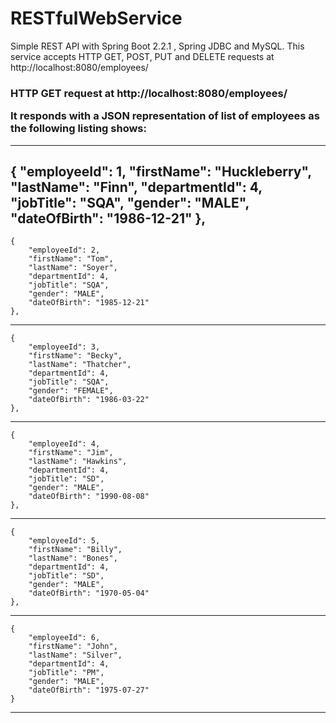 # RESTfulWebService
Simple REST API with Spring Boot 2.2.1 , Spring JDBC and MySQL.
This service accepts HTTP GET, POST, PUT and DELETE requests at http://localhost:8080/employees/

<h3> HTTP GET request at http://localhost:8080/employees/

It responds with a JSON representation of list of employees as the following listing shows:

----
{
        "employeeId": 1,
        "firstName": "Huckleberry",
        "lastName": "Finn",
        "departmentId": 4,
        "jobTitle": "SQA",
        "gender": "MALE",
        "dateOfBirth": "1986-12-21"
    },
----
    {
        "employeeId": 2,
        "firstName": "Tom",
        "lastName": "Soyer",
        "departmentId": 4,
        "jobTitle": "SQA",
        "gender": "MALE",
        "dateOfBirth": "1985-12-21"
    },
----
    {
        "employeeId": 3,
        "firstName": "Becky",
        "lastName": "Thatcher",
        "departmentId": 4,
        "jobTitle": "SQA",
        "gender": "FEMALE",
        "dateOfBirth": "1986-03-22"
    },
----
    {
        "employeeId": 4,
        "firstName": "Jim",
        "lastName": "Hawkins",
        "departmentId": 4,
        "jobTitle": "SD",
        "gender": "MALE",
        "dateOfBirth": "1990-08-08"
    }, 
----
    {
        "employeeId": 5,
        "firstName": "Billy",
        "lastName": "Bones",
        "departmentId": 4,
        "jobTitle": "SD",
        "gender": "MALE",
        "dateOfBirth": "1970-05-04"
    }, 
----
    {
        "employeeId": 6,
        "firstName": "John",
        "lastName": "Silver",
        "departmentId": 4,
        "jobTitle": "PM",
        "gender": "MALE",
        "dateOfBirth": "1975-07-27"
    }
----
